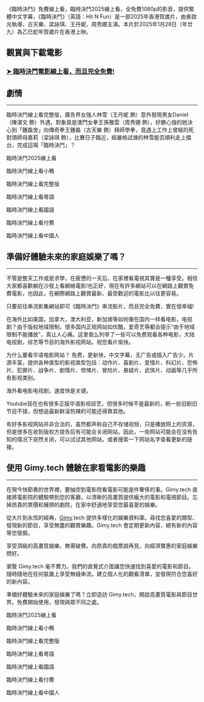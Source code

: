 《臨時決鬥》免費線上看，臨時決鬥2025線上看，全免費1080p的影音，提供繁體中文字幕，《臨時決鬥》（英語：Hit N Fun）是一部2025年香港賀歲片，由麥啟光執導，古天樂、梁詠琪、王丹妮、周秀娜主演。本片於2025年1月28日（年廿九）為乙巳蛇年賀歲片在香港上映。


## 觀賞與下載電影

### [➤ 臨時決鬥電影線上看，而且完全免費!](https://www.gimy.tech/2025/03/hit-n-fun-hd-gimy.html)


## 劇情

----------

臨時決鬥線上看完整版，廣告界女強人林雪（王丹妮 飾）意外發現男友Daniel（陳湛文 飾）外遇，對象竟是澳門女拳王孫雅雲（周秀娜 飾），好勝心強的她決心到「鍾磊舍」向傳奇拳王鍾磊（古天樂 飾）拜師學拳，竟遇上工作上曾經的死對頭師母嘉莉（梁詠琪 飾），比賽日子臨近，經嚴格試煉的林雪能否順利走上擂台，完成這場「臨時決鬥」？

臨時決鬥2025線上看

臨時決鬥線上看小鴨

臨時決鬥線上看完整版

臨時決鬥線上看粵語

臨時決鬥線上看國語

臨時決鬥線上看付費

臨時決鬥線上看中國人

## 準備好體驗未來的家庭娛樂了嗎？

----------

不管是整天工作或是求學，在疲憊的一天后，在家裡看電視其實是一種享受。相信大家都喜歡躺在沙發上看網絡電影!也正好，現在有許多網站可以在網路上觀賞免費電影，也因此，在網際網路上觀賞最新、最受歡迎的電影比以往更容易。

只要前往串流影集網站即可《臨時決鬥》串流影片，而且完全免費，實在很幸福!

在海外比如美国，加拿大，澳大利亚，新加坡等如何像在国内一样看电影，电视剧？由于版权地域限制，很多国内正规网站如优酷，爱奇艺等都会提示“由于地域限制不能播放”，真让人心痛。这里我么列举了一些可以免费观看各种电影，大陆电视剧，综艺等节目的海外影视网站。祝您看片愉快。

为什么要看华语电影网站？ 免费，更新快，中文字幕，无广告或插入广告少。片源丰富，提供各种类型的影视类型包括：动作片、喜剧片、爱情片、科幻片、恐怖片、犯罪片、战争片、剧情片、惊悚片、冒险片、悬疑片、武侠片、动画等几乎所有影视类别。

海外看电影电视剧，速度快是关键。

Youtube现在也有很多正版华语影视综艺，但很多时候不是最新的，刷一些旧剧旧节目不错，但想追最新鲜滚热辣的可能还得靠其他。

有好多影视网站并非合法的，虽然都声称自己不存储视频，只是播放网上的资源，但是很多在收到版权方提告后有可能会关闭网站。因此，一些网站可能会在没有告知的情况下突然关闭，可以试试其他网站，或者搜索一下网站名字查看更新的链接。

## 使用 Gimy.tech 體驗在家看電影的樂趣

----------

在現今快節奏的世界裡，要抽空到電影院看電影可能是件奢侈的事。Gimy.tech 直接將電影院的體驗帶到您的客廳，以清晰的高畫質提供龐大的電影和電視節目。忘掉昂貴的票價和擁擠的劇院，在家中舒適地享受您最喜愛的娛樂。

從大片到永恆的經典，[Gimy](https://www.gimy.tech).tech 提供多樣化的娛樂資料庫。尋找您喜愛的類型、發現新的節目，享受無盡的觀賞樂趣。Gimy.tech 會定期更新內容，總有新的內容等您發掘。

享受頂級的高畫質娛樂，無需破費。向昂貴的戲票說再見，向經濟實惠的家庭娛樂問好。

瀏覽 Gimy.tech 毫不費力。我們的直覺式介面讓您快速找到喜愛的電影和節目。隨時隨地在任何裝置上享受無縫串流。建立個人化的觀看清單，並發現符合您喜好的新內容。

準備好體驗未來的家庭娛樂了嗎？立即造訪 Gimy.tech，開啟高畫質電影與節目世界。免費開始使用，發現與眾不同之處。


臨時決鬥2025線上看

臨時決鬥線上看小鴨

臨時決鬥線上看完整版

臨時決鬥線上看粵語

臨時決鬥線上看國語

臨時決鬥線上看付費

臨時決鬥線上看中國人
